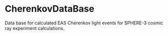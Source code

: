 # CherenkovDataBase
Data base for calculated EAS Cherenkov light events for SPHERE-3 cosmic ray experiment calculations.

